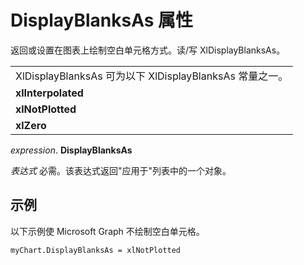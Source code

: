 
# DisplayBlanksAs 属性

返回或设置在图表上绘制空白单元格方式。读/写 XlDisplayBlanksAs。


||
|:-----|
|XlDisplayBlanksAs 可为以下 XlDisplayBlanksAs 常量之一。|
|**xlInterpolated**|
|**xlNotPlotted**|
|**xlZero**|

 _expression_. **DisplayBlanksAs**

 _表达式_ 必需。该表达式返回"应用于"列表中的一个对象。

## 示例

以下示例使 Microsoft Graph 不绘制空白单元格。


```
myChart.DisplayBlanksAs = xlNotPlotted
```

